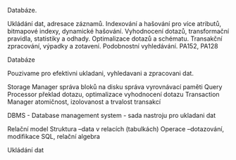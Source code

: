 Databáze.

Ukládání dat, adresace záznamů. Indexování a hašování pro více atributů, bitmapové indexy, dynamické hašování. Vyhodnocení dotazů, transformační pravidla, statistiky a odhady. Optimalizace dotazů a schématu. Transakční zpracování, výpadky a zotavení. Podobnostní vyhledávání. 
PA152, PA128

Databáze

Pouzivame pro efektivni ukladani, vyhledavani a zpracovani dat.

Storage Manager
	správa bloků na disku
	správa vyrovnávací paměti
Query Processor
	překlad dotazu, optimalizace
	vyhodnocení dotazu
Transaction Manager
	atomičnost, izolovanost a trvalost transakcí

DBMS - Database management system - sada nastroju pro ukladani dat

Relační model
  Struktura –data v relacích (tabulkách)
  Operace –dotazování, modifikace
  SQL, relační algebra

Ukládání dat